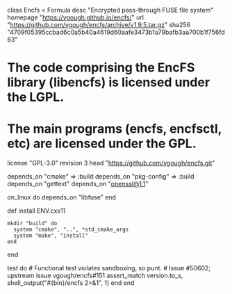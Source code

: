 class Encfs < Formula
  desc "Encrypted pass-through FUSE file system"
  homepage "https://vgough.github.io/encfs/"
  url "https://github.com/vgough/encfs/archive/v1.9.5.tar.gz"
  sha256 "4709f05395ccbad6c0a5b40a4619d60aafe3473b1a79bafb3aa700b1f756fd63"
  # The code comprising the EncFS library (libencfs) is licensed under the LGPL.
  # The main programs (encfs, encfsctl, etc) are licensed under the GPL.
  license "GPL-3.0"
  revision 3
  head "https://github.com/vgough/encfs.git"

  depends_on "cmake" => :build
  depends_on "pkg-config" => :build
  depends_on "gettext"
  depends_on "openssl@1.1"

  on_linux do
    depends_on "libfuse"
  end

  def install
    ENV.cxx11

    mkdir "build" do
      system "cmake", "..", *std_cmake_args
      system "make", "install"
    end
  end

  test do
    # Functional test violates sandboxing, so punt.
    # Issue #50602; upstream issue vgough/encfs#151
    assert_match version.to_s, shell_output("#{bin}/encfs 2>&1", 1)
  end
end
